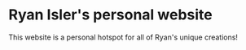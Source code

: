 # Ryan Isler's personal website

This website is a personal hotspot for all of Ryan's unique creations!
